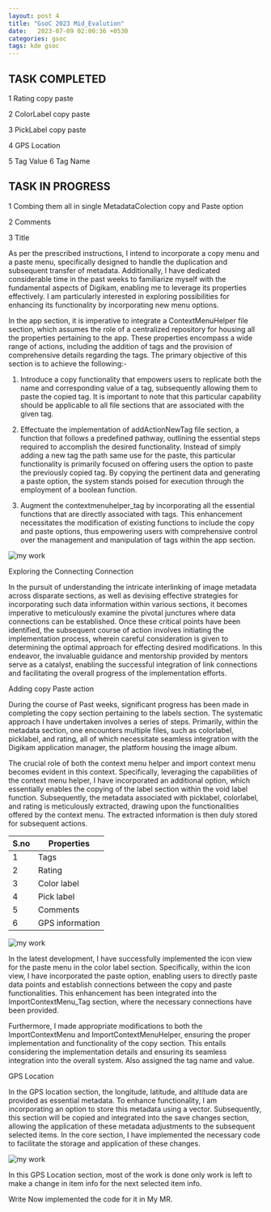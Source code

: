 ```yaml
---
layout: post 4
title: "GsoC 2023 Mid_Evalution"
date:   2023-07-09 02:00:36 +0530
categories: gsoc
tags: kde gsoc
---
```

## TASK COMPLETED

 1 Rating copy paste

 2 ColorLabel copy paste

 3 PickLabel copy paste

 4 GPS Location

 5 Tag Value 6 Tag Name


## TASK IN PROGRESS

 1 Combing them all in single MetadataColection copy and Paste option

 2 Comments

 3 Title

As per the prescribed instructions, I intend to incorporate a copy menu and a paste menu, specifically designed to handle the duplication and subsequent transfer of metadata. Additionally, I have dedicated considerable time in the past weeks to familiarize myself with the fundamental aspects of Digikam, enabling me to leverage its properties effectively. I am particularly interested in exploring possibilities for enhancing its functionality by incorporating new menu options.

In the app section, it is imperative to integrate a ContextMenuHelper file section, which assumes the role of a centralized repository for housing all the properties pertaining to the app. These properties encompass a wide range of actions, including the addition of tags and the provision of comprehensive details regarding the tags. The primary objective of this section is to achieve the following:-

1. Introduce a copy functionality that empowers users to replicate both the name and corresponding value of a tag, subsequently allowing them to paste the copied tag. It is important to note that this particular capability should be applicable to all file sections that are associated with the given tag.

2. Effectuate the implementation of addActionNewTag file section, a function that follows a predefined pathway, outlining the essential steps required to accomplish the desired functionality. Instead of simply adding a new tag the path same use for the paste, this particular functionality is primarily focused on offering users the option to paste the previously copied tag. By copying the pertinent data and generating a paste option, the system stands poised for execution through the employment of a boolean function.

3. Augment the contextmenuhelper_tag by incorporating all the essential functions that are directly associated with tags. This enhancement necessitates the modification of existing functions to include the copy and paste options, thus empowering users with comprehensive control over the management and manipulation of tags within the app section.
   
![my work](https://i.postimg.cc/W1hhYk1S/Screenshot-2023-07-09-132213.png)

Exploring the Connecting Connection

In the pursuit of understanding the intricate interlinking of image metadata across disparate sections, as well as devising effective strategies for incorporating such data information within various sections, it becomes imperative to meticulously examine the pivotal junctures where data connections can be established. Once these critical points have been identified, the subsequent course of action involves initiating the implementation process, wherein careful consideration is given to determining the optimal approach for effecting desired modifications. In this endeavor, the invaluable guidance and mentorship provided by mentors serve as a catalyst, enabling the successful integration of link connections and facilitating the overall progress of the implementation efforts.

Adding copy Paste action

During the course of Past weeks, significant progress has been made in completing the copy section pertaining to the labels section. The systematic approach I have undertaken involves a series of steps. Primarily, within the metadata section, one encounters multiple files, such as colorlabel, picklabel, and rating, all of which necessitate seamless integration with the Digikam application manager, the platform housing the image album.

The crucial role of both the context menu helper and import context menu becomes evident in this context. Specifically, leveraging the capabilities of the context menu helper, I have incorporated an additional option, which essentially enables the copying of the label section within the void label function. Subsequently, the metadata associated with picklabel, colorlabel, and rating is meticulously extracted, drawing upon the functionalities offered by the context menu. The extracted information is then duly stored for subsequent actions.

| S.no          | Properties    |
| ------------- | ------------- |
| 1  | Tags  |
| 2 |  Rating |
| 3 | Color label  |
| 4 | Pick label  |
| 5 | Comments  |
| 6 | GPS information |

![my work](https://i.postimg.cc/cLnd8MHq/Screenshot-2023-07-09-141837.png)

In the latest development, I have successfully implemented the icon view for the paste menu in the color label section. Specifically, within the icon view, I have incorporated the paste option, enabling users to directly paste data points and establish connections between the copy and paste functionalities. This enhancement has been integrated into the ImportContextMenu_Tag section, where the necessary connections have been provided.

Furthermore, I made appropriate modifications to both the ImportContextMenu and ImportContextMenuHelper, ensuring the proper implementation and functionality of the copy section. This entails considering the implementation details and ensuring its seamless integration into the overall system. Also assigned the tag name and value.

GPS Location

In the GPS location section, the longitude, latitude, and altitude data are provided as essential metadata. To enhance functionality, I am incorporating an option to store this metadata using a vector. Subsequently, this section will be copied and integrated into the save changes section, allowing the application of these metadata adjustments to the subsequent selected items. In the core section, I have implemented the necessary code to facilitate the storage and application of these changes.

![my work](https://i.postimg.cc/wvc2vMHr/Screenshot-2023-07-10-022845.png)

In this GPS Location section, most of the work is done only work is left to make a change in item info for the next selected item info.

Write Now implemented the code for it in My MR.
